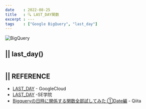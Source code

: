 ```yaml
---
date    : 2022-08-25
title   : 🔍 LAST_DAY関数
excerpt : ---
tags    : ["Google BigQuery", "last_day"]
---
```


![BigQuery](https://cdn-ssl-devio-img.classmethod.jp/wp-content/uploads/2020/09/gcp-eyecatch-bigquery_1200x630.png)

## || last_day()
```SQL
```


## || REFERENCE
- [LAST_DAY](https://cloud.google.com/bigquery/docs/reference/standard-sql/date_functions?hl=ja#last_day) - GoogleCloud
- [LAST_DAY](https://segakuin.com/oracle/function/last_day.html) -SE学院
- [Bigqueryの日時に関係する関数全部試してみた ①Date編](https://qiita.com/hogeta_/items/1416135863a023a09127) - Qiita
